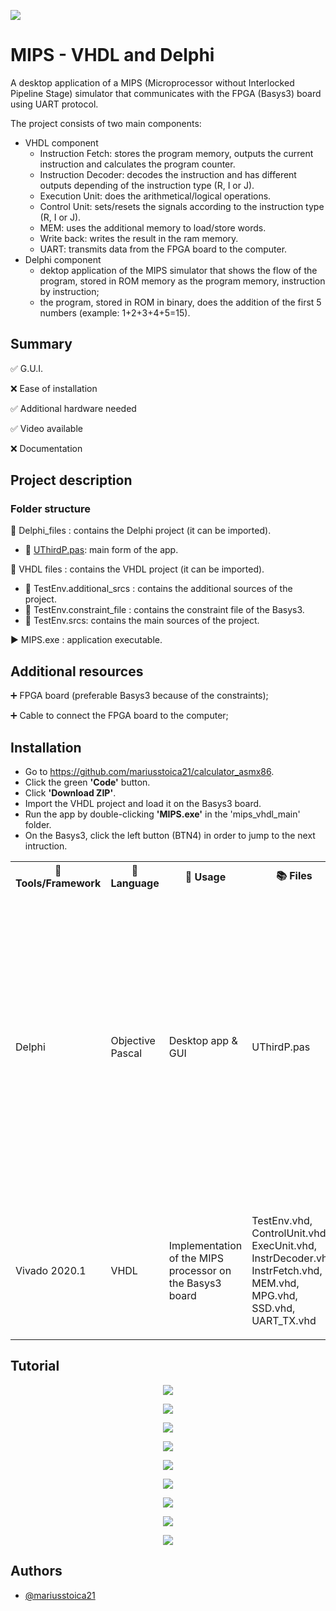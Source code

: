 
<p align="left">
  <img 
    src="https://i.postimg.cc/HsYdzkgS/Component-28-1.png"
  >
</p>


# MIPS - VHDL and Delphi

A desktop application of a MIPS (Microprocessor without Interlocked Pipeline Stage) simulator that communicates with the FPGA (Basys3) board using UART protocol. 

The project consists of two main components:

- VHDL component
  - Instruction Fetch: stores the program memory, outputs the current instruction and calculates the program counter.
  - Instruction Decoder: decodes the instruction and has different outputs depending of the instruction type (R, I or J).
  - Execution Unit: does the arithmetical/logical operations.
  - Control Unit: sets/resets the signals according to the instruction type (R, I or J).
  - MEM: uses the additional memory to load/store words.
  - Write back: writes the result in the ram memory.
  - UART: transmits data from the FPGA board to the computer.
- Delphi component
  - dektop application of the MIPS simulator that shows the flow of the program, stored in ROM memory as the program memory, instruction by instruction;
  - the program, stored in ROM in binary, does the addition of the first 5 numbers (example: 1+2+3+4+5=15). 

## Summary
✅ G.U.I. 

❌ Ease of installation

✅ Additional hardware needed

✅ Video available

❌ Documentation

## Project description

### Folder structure

📁 Delphi_files : contains the Delphi project (it can be imported).

- 📄 [UThirdP.pas](https://github.com/mariusstoica21/mips_vhdl/blob/main/Delphi_files/UThirdP.pas): main form of the app.

📁 VHDL files : contains the VHDL project (it can be imported).
- 📁 TestEnv.additional_srcs : contains the additional sources of the project.
- 📁 TestEnv.constraint_file : contains the constraint file of the Basys3.
- 📁 TestEnv.srcs: contains the main sources of the project.

▶️ MIPS.exe : application executable.

## Additional resources

➕ FPGA board (preferable Basys3 because of the constraints);

➕ Cable to connect the FPGA board to the computer;

## Installation
- Go to https://github.com/mariusstoica21/calculator_asmx86.
- Click the green **'Code'** button.
- Click **'Download ZIP'**.
- Import the VHDL project and load it on the Basys3 board.
- Run the app by double-clicking **'MIPS.exe'** in the 'mips_vhdl_main' 
folder.
- On the Basys3, click the left button (BTN4) in order to jump to the next intruction.

<table>
  <tr>
    <th>🔨 Tools/Framework</th>
    <th>📘 Language</th>
    <th>📃 Usage </th>
    <th>📚 Files</th>
    <th> ℹ Details  </th>
  </tr>
  <tr>
    <td>Delphi</td>
    <td>Objective Pascal</td>
    <td>Desktop app & GUI</td>
    <td>UThirdP.pas</td>
    <td>
       <ul>
        <li>UThirdP.pas is the main form of the desktop application.</li>
        <li>The application shows, for each instruction, the content of the memories and different signals</li>
        <li>After clicking the left button (BTN4) on the Basys3 board, the next intruction will be executed and the signals in the desktop app will be up-to-date.</li>
      </ul>
   </td>
  </tr>
  <tr>
    <td>Vivado 2020.1</td>
    <td>VHDL</td>
    <td>Implementation of the MIPS processor on the Basys3 board</td>
    <td>TestEnv.vhd, ControlUnit.vhd, ExecUnit.vhd, InstrDecoder.vhd, InstrFetch.vhd, MEM.vhd, MPG.vhd, SSD.vhd, UART_TX.vhd</td>
    <td>
       <ul>
        <li>Implementation of the MIPS processor executing a program the calculates the sum of the first 5 elements (1+2+3+4+5).</li>
      </ul>
   </td>
  </tr>
</table>

## Tutorial

<p align="center">
  <img 
    src="https://i.postimg.cc/Nf3XMjzj/Component-35-1.png"
  >
</p>

<p align="center">
  <img 
    src="https://i.postimg.cc/3N2Yts7p/v1.jpg"
  >
</p>

<p align="center">
  <img 
    src="https://i.postimg.cc/t4zgjR0f/Component-34-1.png"
  >
</p>

<p align="center">
  <img 
    src="https://i.postimg.cc/5N3Mjqtx/v2.jpg"
  >
</p>



<!-- <p align="center">
  <img 
    src="https://i.postimg.cc/mk6rK80r/Component-33-1.png"
  >
</p> -->

<p align="center">
  <img 
    src="https://i.postimg.cc/0jSxQMx0/Component-37-1.png"
  >
</p>

<p align="center">
  <img 
    src="https://i.postimg.cc/5y54gYGN/Component-39-1.png"
  >
</p>

<p align="center">
  <img 
    src="https://i.postimg.cc/RhJfZRNp/Component-40-1.png"
  >
</p>

<p align="center">
  <img 
    src="https://i.postimg.cc/ZKhF5Gxr/Component-41-1.png"
  >
</p>

<p align="center">
  <img 
    src="https://i.postimg.cc/YS7JND7g/Component-42-1.png"
  >
</p>


## Authors

- [@mariusstoica21](https://github.com/mariusstoica21)
